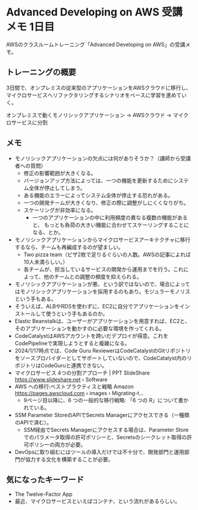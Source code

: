 # Advanced Developing on AWS 受講メモ 1日目
AWSのクラスルームトレーニング「Advanced Developing on AWS」の受講メモ。

## トレーニングの概要
3日間で、オンプレミスの従来型のアプリケーションをAWSクラウドに移行し、
マイクロサービスへリファクタリングするシナリオをベースに学習を進めていく。

オンプレミスで動くモノリシックアプリケーション -> AWSクラウド -> マイクロサービスに分割

## メモ
- モノリシックアプリケーションの欠点には何がありそうか？（講師から受講者への質問）
    - 修正の影響範囲が大きくなる。
    - バージョンアップ方法によっては、一つの機能を更新するためにシステム全体が停止してしまう。
    - ある機能のエラーによってシステム全体が停止する恐れがある。
    - 一つの開発チームが大きくなり、修正の際に調整がしにくくなりがち。
    - スケーリングが非効率になる。
        - 一つのアプリケーションの中に利用頻度の異なる複数の機能があると、
          もっとも負荷の大きい機能に合わせてスケーリングすることになる、とか。
- モノリシックアプリケーションからマイクロサービスアーキテクチャに移行するなら、チームも再編成するのが望ましい。
    - Two pizza team（ピザ2枚で足りるぐらいの人数。AWSの記事によれば10人未満らしい。）
    - 各チームが、担当しているサービスの開発から運用までを行う。これによって、他のチームとの調整の頻度を抑えられる。
- モノリシックアプリケーションが悪、という訳ではないので、場合によってはモノリシックアプリケーションを採用するのもあり。モジュラーモノリスという手もある。
- そういえば、ALBやRDSを使わずに、EC2に自分でアプリケーションをインストールして使うという手もあるのか。
- Elastic Beanstalkは、ユーザーがアプリケーションを用意すれば、EC2と、そのアプリケーションを動かすのに必要な環境を作ってくれる。
- CodeCatalystはAWSアカウントを跨いだデプロイが得意。これをCodePipelineで実現しようとすると複雑になる。
- 2024/1/17時点では、Code Guru ReviewerはCodeCatalystのGitリポジトリをソースプロバイダーとしてサポートしていないので、CodeCatalyst内のリポジトリはCodeGuruと連携できない。
- マイクロサービス 4つの分割アプローチ | PPT SlideShare https://www.slideshare.net › Software
- AWS への移行:ベストプラクティスと戦略 Amazon https://pages.awscloud.com › images › Migrating-t...
    - 9ページ目以降に、6 つの一般的な移行戦略: 「6 つの R」について書かれている。
- SSM Parameter StoreのAPIでSecrets Managerにアクセスできる（一種類のAPIで済む）。
    - SSM経由でSecrets Managerにアクセスする場合は、Parameter Storeでのパラメータ取得の許可ポリシーと、Secretsのシークレット取得の許可ポリシーの両方が必要。
- DevOpsに取り組むにはツールの導入だけでは不十分で、開発部門と運用部門が協力する文化を構築することが必要。

## 気になったキーワード
- The Twelve-Factor App
- 最近、マイクロサービスといえばコンテナ、という流れがあるらしい。
